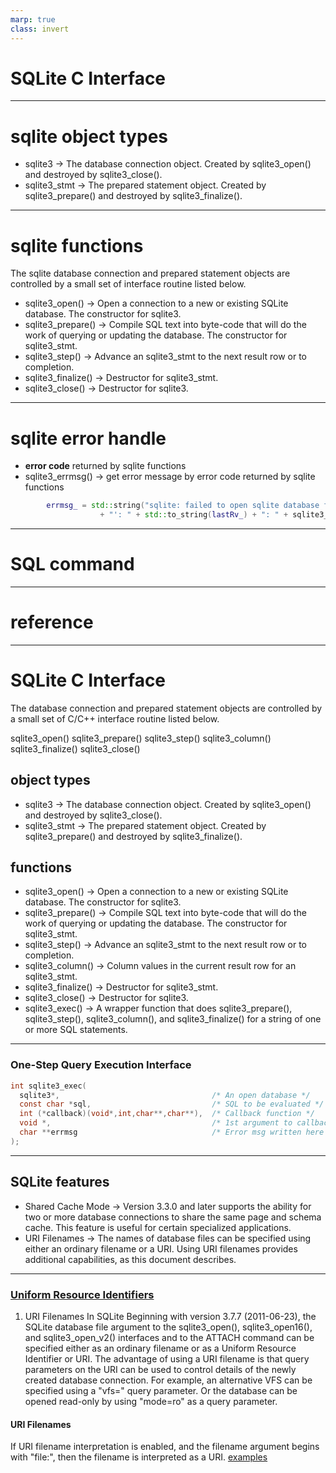 ```yaml
---
marp: true
class: invert
---
```


# SQLite C Interface 
---

# sqlite object types
* sqlite3 → The database connection object. Created by sqlite3_open() and destroyed by sqlite3_close().
* sqlite3_stmt → The prepared statement object. Created by sqlite3_prepare() and destroyed by sqlite3_finalize().
---
# sqlite functions
The sqlite database connection and prepared statement objects are controlled by a small set of interface routine listed below.
* sqlite3_open() → Open a connection to a new or existing SQLite database. The constructor for sqlite3.
* sqlite3_prepare() → Compile SQL text into byte-code that will do the work of querying or updating the database. The constructor for sqlite3_stmt.
* sqlite3_step() → Advance an sqlite3_stmt to the next result row or to completion.
* sqlite3_finalize() → Destructor for sqlite3_stmt.
* sqlite3_close() → Destructor for sqlite3.


---

# sqlite error handle
- **error code** returned by sqlite functions
- sqlite3_errmsg() -> get error message by error code returned by sqlite functions
```C++
        errmsg_ = std::string("sqlite: failed to open sqlite database file " + path_
                    + "': " + std::to_string(lastRv_) + ": " + sqlite3_errmsg(conn_));
```
---
# SQL command 

---

# reference

---
# SQLite C Interface

The database connection and prepared statement objects are controlled by a small set of C/C++ interface routine listed below.

sqlite3_open()
sqlite3_prepare()
sqlite3_step()
sqlite3_column()
sqlite3_finalize()
sqlite3_close()

## object types
- sqlite3 → The database connection object. Created by sqlite3_open() and destroyed by sqlite3_close().
- sqlite3_stmt → The prepared statement object. Created by sqlite3_prepare() and destroyed by sqlite3_finalize().
## functions 
- sqlite3_open() → Open a connection to a new or existing SQLite database. The constructor for sqlite3.
- sqlite3_prepare() → Compile SQL text into byte-code that will do the work of querying or updating the database. The constructor for sqlite3_stmt.
- sqlite3_step() → Advance an sqlite3_stmt to the next result row or to completion.
- sqlite3_column() → Column values in the current result row for an sqlite3_stmt.
- sqlite3_finalize() → Destructor for sqlite3_stmt.
- sqlite3_close() → Destructor for sqlite3.
- sqlite3_exec() → A wrapper function that does sqlite3_prepare(), sqlite3_step(), sqlite3_column(), and sqlite3_finalize() for a string of one or more SQL statements.

---
### One-Step Query Execution Interface
```C
int sqlite3_exec(
  sqlite3*,                                  /* An open database */
  const char *sql,                           /* SQL to be evaluated */
  int (*callback)(void*,int,char**,char**),  /* Callback function */
  void *,                                    /* 1st argument to callback */
  char **errmsg                              /* Error msg written here */
);
```
---
## SQLite features 
- Shared Cache Mode → Version 3.3.0 and later supports the ability for two or more database connections to share the same page and schema cache. This feature is useful for certain specialized applications.
- URI Filenames → The names of database files can be specified using either an ordinary filename or a URI. Using URI filenames provides additional capabilities, as this document describes.
---
### [Uniform Resource Identifiers](https://www.sqlite.org/uri.html)

1. URI Filenames In SQLite
Beginning with version 3.7.7 (2011-06-23), the SQLite database file argument to the sqlite3_open(), sqlite3_open16(), and sqlite3_open_v2() interfaces and to the ATTACH command can be specified either as an ordinary filename or as a Uniform Resource Identifier or URI. The advantage of using a URI filename is that query parameters on the URI can be used to control details of the newly created database connection. For example, an alternative VFS can be specified using a "vfs=" query parameter. Or the database can be opened read-only by using "mode=ro" as a query parameter.
#### URI Filenames
If URI filename interpretation is enabled, and the filename argument begins with "file:", then the filename is interpreted as a URI.
[examples](https://www.sqlite.org/c3ref/open.html#urifilenameexamples)

